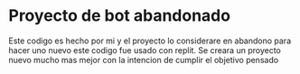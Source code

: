 # Proyecto de bot abandonado 

Este codigo es hecho por mi y el proyecto lo considerare en abandono para hacer uno nuevo este codigo fue usado con replit.
Se creara un proyecto nuevo mucho mas mejor con la intencion de cumplir el objetivo pensado

